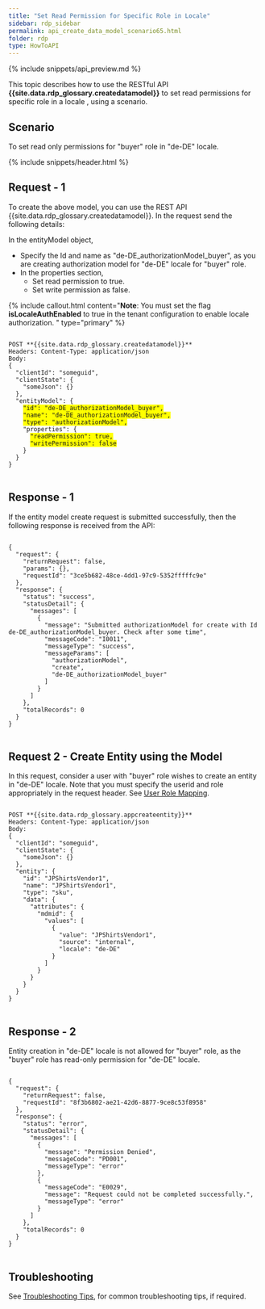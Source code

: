 ```yaml
---
title: "Set Read Permission for Specific Role in Locale"
sidebar: rdp_sidebar
permalink: api_create_data_model_scenario65.html
folder: rdp
type: HowToAPI
---
```


{% include snippets/api_preview.md %}

This topic describes how to use the RESTful API **{{site.data.rdp_glossary.createdatamodel}}** to set read permissions for specific role in a locale , using a scenario.

## Scenario

To set read only permissions for "buyer" role in "de-DE" locale. 

{% include snippets/header.html %}

## Request - 1

To create the above model, you can use the REST API {{site.data.rdp_glossary.createdatamodel}}. In the request send the following details:

In the entityModel object,
* Specify the Id and name as "de-DE_authorizationModel_buyer", as you are creating authorization model for "de-DE" locale for "buyer" role.
* In the properties section, 
    * Set read permission to true.
    * Set write permission as false.

{% include callout.html content="**Note**: You must set the flag **isLocaleAuthEnabled** to true in the tenant configuration to enable locale authorization.
" type="primary" %}

<pre>
<code>
POST **{{site.data.rdp_glossary.createdatamodel}}**
Headers: Content-Type: application/json
Body:
{
  "clientId": "someguid",
  "clientState": {
    "someJson": {}
  },
  "entityModel": {
    <span style="background-color: #FFFF00">"id": "de-DE_authorizationModel_buyer",</span>
    <span style="background-color: #FFFF00">"name": "de-DE_authorizationModel_buyer",</span>
    <span style="background-color: #FFFF00">"type": "authorizationModel",</span>
    "properties": {
      <span style="background-color: #FFFF00">"readPermission": true,</span>
      <span style="background-color: #FFFF00">"writePermission": false</span>
    }
  }
}
</code>
</pre>

## Response - 1

If the entity model create request is submitted successfully, then the following response is received from the API:

<pre>
<code>
{
  "request": {
    "returnRequest": false,
    "params": {},
    "requestId": "3ce5b682-48ce-4dd1-97c9-5352fffffc9e"
  },
  "response": {
    "status": "success",
    "statusDetail": {
      "messages": [
        {
          "message": "Submitted authorizationModel for create with Id de-DE_authorizationModel_buyer. Check after some time",
          "messageCode": "I0011",
          "messageType": "success",
          "messageParams": [
            "authorizationModel",
            "create",
            "de-DE_authorizationModel_buyer"
          ]
        }
      ]
    },
    "totalRecords": 0
  }
}
</code>
</pre> 

## Request 2 - Create Entity using the Model

In this request, consider a user with "buyer" role wishes to create an entity in "de-DE" locale. Note that you must specify the userid and role appropriately in the request header. See [User Role Mapping](api_create_data_model_scenario38.html).

<pre>
<code>
POST **{{site.data.rdp_glossary.appcreateentity}}**
Headers: Content-Type: application/json
Body:
{
  "clientId": "someguid",
  "clientState": {
    "someJson": {}
  },
  "entity": {
    "id": "JPShirtsVendor1",
    "name": "JPShirtsVendor1",
    "type": "sku",
    "data": {
      "attributes": {
        "mdmid": {
          "values": [
            {
              "value": "JPShirtsVendor1",
              "source": "internal",
              "locale": "de-DE"
            }
          ]
        }
      }
    }
  }
}
</code>
</pre>

## Response - 2

Entity creation in "de-DE" locale is not allowed for "buyer" role, as the "buyer" role has read-only permission for "de-DE" locale.

<pre>
<code>
{
  "request": {
    "returnRequest": false,
    "requestId": "8f3b6802-ae21-42d6-8877-9ce8c53f8958"
  },
  "response": {
    "status": "error",
    "statusDetail": {
      "messages": [
        {
          "message": "Permission Denied",
          "messageCode": "PD001",
          "messageType": "error"
        },
        {
          "messageCode": "E0029",
          "message": "Request could not be completed successfully.",
          "messageType": "error"
        }
      ]
    },
    "totalRecords": 0
  }
}
</code>
</pre>

## Troubleshooting

See [Troubleshooting Tips](api_troubleshooting_tips.html), for common troubleshooting tips, if required.